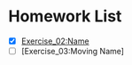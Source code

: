# Homework List
- [x] [Exercise_02:Name](https://github.com/MinnieWen/computational_physics_N2015301510014/blob/master/exercise_02.md)
- [ ] [Exercise_03:Moving Name]
